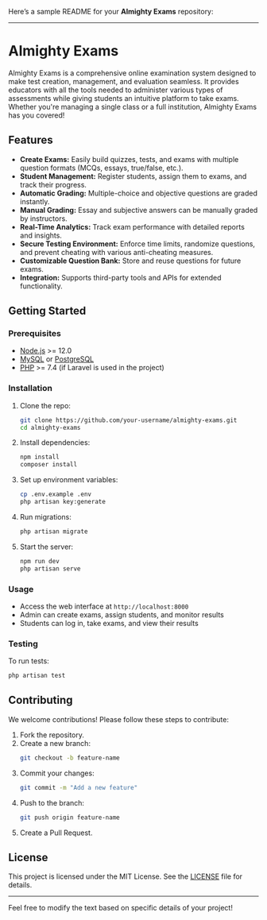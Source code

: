 Here’s a sample README for your **Almighty Exams** repository:

---

# Almighty Exams

Almighty Exams is a comprehensive online examination system designed to make test creation, management, and evaluation seamless. It provides educators with all the tools needed to administer various types of assessments while giving students an intuitive platform to take exams. Whether you're managing a single class or a full institution, Almighty Exams has you covered!

## Features

- **Create Exams:** Easily build quizzes, tests, and exams with multiple question formats (MCQs, essays, true/false, etc.).
- **Student Management:** Register students, assign them to exams, and track their progress.
- **Automatic Grading:** Multiple-choice and objective questions are graded instantly.
- **Manual Grading:** Essay and subjective answers can be manually graded by instructors.
- **Real-Time Analytics:** Track exam performance with detailed reports and insights.
- **Secure Testing Environment:** Enforce time limits, randomize questions, and prevent cheating with various anti-cheating measures.
- **Customizable Question Bank:** Store and reuse questions for future exams.
- **Integration:** Supports third-party tools and APIs for extended functionality.

## Getting Started

### Prerequisites

- [Node.js](https://nodejs.org/) >= 12.0
- [MySQL](https://www.mysql.com/) or [PostgreSQL](https://www.postgresql.org/)
- [PHP](https://www.php.net/) >= 7.4 (if Laravel is used in the project)

### Installation

1. Clone the repo:
    ```bash
    git clone https://github.com/your-username/almighty-exams.git
    cd almighty-exams
    ```

2. Install dependencies:
    ```bash
    npm install
    composer install
    ```

3. Set up environment variables:
    ```bash
    cp .env.example .env
    php artisan key:generate
    ```

4. Run migrations:
    ```bash
    php artisan migrate
    ```

5. Start the server:
    ```bash
    npm run dev
    php artisan serve
    ```

### Usage

- Access the web interface at `http://localhost:8000`
- Admin can create exams, assign students, and monitor results
- Students can log in, take exams, and view their results

### Testing

To run tests:
```bash
php artisan test
```

## Contributing

We welcome contributions! Please follow these steps to contribute:

1. Fork the repository.
2. Create a new branch:
    ```bash
    git checkout -b feature-name
    ```
3. Commit your changes:
    ```bash
    git commit -m "Add a new feature"
    ```
4. Push to the branch:
    ```bash
    git push origin feature-name
    ```
5. Create a Pull Request.

## License

This project is licensed under the MIT License. See the [LICENSE](LICENSE) file for details.

---

Feel free to modify the text based on specific details of your project!
